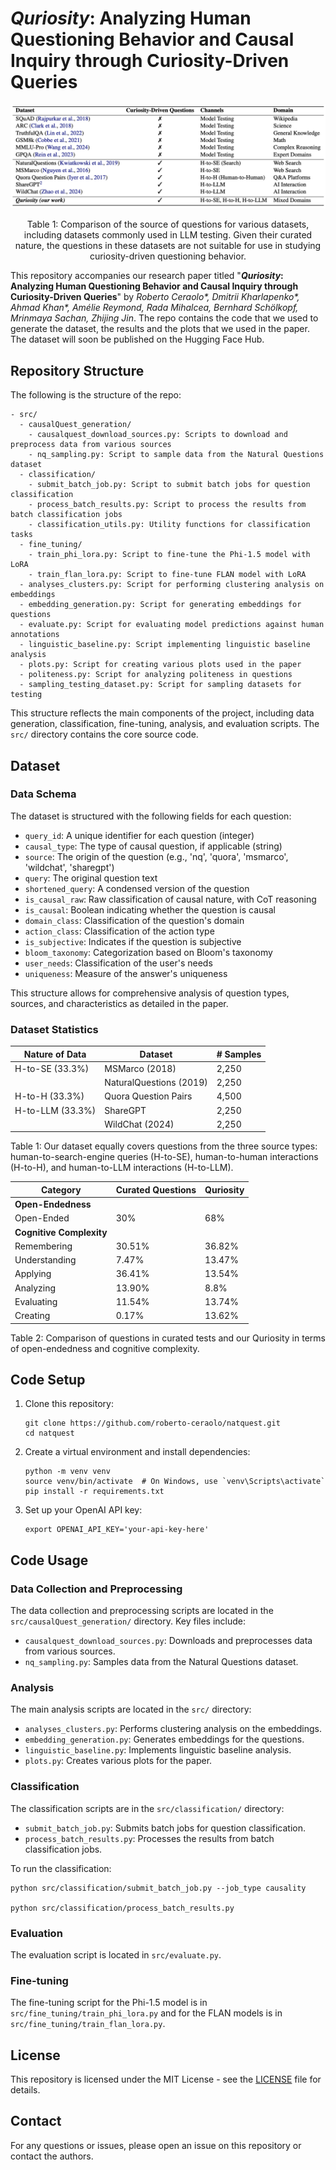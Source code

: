# _Quriosity_: Analyzing Human Questioning Behavior and Causal Inquiry through Curiosity-Driven Queries

![Related Work](related_work.png)

<p align="center"> Table 1: Comparison of the source of questions for various datasets, including datasets commonly used in LLM
testing. Given their curated nature, the questions in these datasets are not suitable for use in studying curiosity-driven
questioning behavior.
</p>


This repository accompanies our research paper titled "**_Quriosity_: Analyzing Human Questioning Behavior and Causal Inquiry through Curiosity-Driven Queries**" by *Roberto Ceraolo\*, Dmitrii Kharlapenko\*, Ahmad Khan\*, Amélie Reymond, Rada Mihalcea, Bernhard Schölkopf, Mrinmaya Sachan, Zhijing Jin*.
The repo contains the code that we used to generate the dataset, the results and the plots that we used in the paper. The dataset will soon be published on the Hugging Face Hub.

## Repository Structure

The following is the structure of the repo:

```
- src/
  - causalQuest_generation/
    - causalquest_download_sources.py: Scripts to download and preprocess data from various sources
    - nq_sampling.py: Script to sample data from the Natural Questions dataset
  - classification/
    - submit_batch_job.py: Script to submit batch jobs for question classification
    - process_batch_results.py: Script to process the results from batch classification jobs
    - classification_utils.py: Utility functions for classification tasks
  - fine_tuning/
    - train_phi_lora.py: Script to fine-tune the Phi-1.5 model with LoRA
    - train_flan_lora.py: Script to fine-tune FLAN model with LoRA
  - analyses_clusters.py: Script for performing clustering analysis on embeddings
  - embedding_generation.py: Script for generating embeddings for questions
  - evaluate.py: Script for evaluating model predictions against human annotations
  - linguistic_baseline.py: Script implementing linguistic baseline analysis
  - plots.py: Script for creating various plots used in the paper
  - politeness.py: Script for analyzing politeness in questions
  - sampling_testing_dataset.py: Script for sampling datasets for testing

```

This structure reflects the main components of the project, including data generation, classification, fine-tuning, analysis, and evaluation scripts. The `src/` directory contains the core source code. 

## Dataset

### Data Schema

The dataset is structured with the following fields for each question:

- `query_id`: A unique identifier for each question (integer)
- `causal_type`: The type of causal question, if applicable (string)
- `source`: The origin of the question (e.g., 'nq', 'quora', 'msmarco', 'wildchat', 'sharegpt')
- `query`: The original question text
- `shortened_query`: A condensed version of the question
- `is_causal_raw`: Raw classification of causal nature, with CoT reasoning
- `is_causal`: Boolean indicating whether the question is causal
- `domain_class`: Classification of the question's domain
- `action_class`: Classification of the action type
- `is_subjective`: Indicates if the question is subjective
- `bloom_taxonomy`: Categorization based on Bloom's taxonomy
- `user_needs`: Classification of the user's needs
- `uniqueness`: Measure of the answer's uniqueness

This structure allows for comprehensive analysis of question types, sources, and characteristics as detailed in the paper.

### Dataset Statistics
| Nature of Data | Dataset | # Samples |
|----------------|---------|-----------|
| H-to-SE (33.3%) | MSMarco (2018) | 2,250 |
| | NaturalQuestions (2019) | 2,250 |
| H-to-H (33.3%) | Quora Question Pairs | 4,500 |
| H-to-LLM (33.3%) | ShareGPT | 2,250 |
| | WildChat (2024) | 2,250 |

Table 1: Our dataset equally covers questions from the three source types: human-to-search-engine queries (H-to-SE), human-to-human interactions (H-to-H), and human-to-LLM interactions (H-to-LLM).

| Category | Curated Questions | Quriosity |
|----------|------------------------|----------|
| **Open-Endedness** |
| Open-Ended | 30% | 68% |
| **Cognitive Complexity** |
| Remembering | 30.51% | 36.82% |
| Understanding | 7.47% | 13.47% |
| Applying | 36.41% | 13.54% |
| Analyzing | 13.90% | 8.8% |
| Evaluating | 11.54% | 13.74% |
| Creating | 0.17% | 13.62% |

Table 2: Comparison of questions in curated tests and our Quriosity in terms of open-endedness and cognitive complexity.


## Code Setup

1. Clone this repository:
   ```
   git clone https://github.com/roberto-ceraolo/natquest.git
   cd natquest
   ```

2. Create a virtual environment and install dependencies:
   ```
   python -m venv venv
   source venv/bin/activate  # On Windows, use `venv\Scripts\activate`
   pip install -r requirements.txt
   ```

3. Set up your OpenAI API key:
   ```
   export OPENAI_API_KEY='your-api-key-here'
   ```

## Code Usage

### Data Collection and Preprocessing

The data collection and preprocessing scripts are located in the `src/causalQuest_generation/` directory. Key files include:

- `causalquest_download_sources.py`: Downloads and preprocesses data from various sources.
- `nq_sampling.py`: Samples data from the Natural Questions dataset.

### Analysis

The main analysis scripts are located in the `src/` directory:

- `analyses_clusters.py`: Performs clustering analysis on the embeddings.
- `embedding_generation.py`: Generates embeddings for the questions.
- `linguistic_baseline.py`: Implements linguistic baseline analysis.
- `plots.py`: Creates various plots for the paper.


### Classification

The classification scripts are in the `src/classification/` directory:

- `submit_batch_job.py`: Submits batch jobs for question classification.
- `process_batch_results.py`: Processes the results from batch classification jobs.

To run the classification:
```
python src/classification/submit_batch_job.py --job_type causality

python src/classification/process_batch_results.py
```

### Evaluation

The evaluation script is located in `src/evaluate.py`.

### Fine-tuning

The fine-tuning script for the Phi-1.5 model is in `src/fine_tuning/train_phi_lora.py` and for the FLAN models is in `src/fine_tuning/train_flan_lora.py`.


## License 

This repository is licensed under the MIT License - see the [LICENSE](LICENSE) file for details.

## Contact

For any questions or issues, please open an issue on this repository or contact the authors.